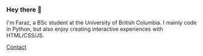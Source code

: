### Hey there 👋

I'm Faraz, a BSc student at the University of British Columbia. I mainly code in Python, but also enjoy creating interactive experiences with HTML/CSS/JS. 

[Contact](mailto:tehranifaraz314@gmail.com) 
